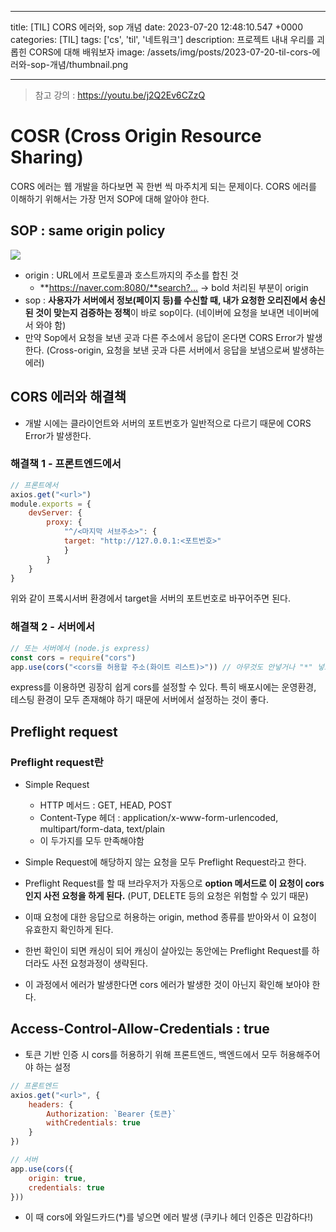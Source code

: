 

---
title: [TIL] CORS 에러와, sop 개념
date: 2023-07-20 12:48:10.547 +0000
categories: [TIL]
tags: ['cs', 'til', '네트워크']
description: 프로젝트 내내 우리를 괴롭힌 CORS에 대해 배워보자
image: /assets/img/posts/2023-07-20-til-cors-에러와-sop-개념/thumbnail.png

---

> 참고 강의 : https://youtu.be/j2Q2Ev6CZzQ

# COSR (Cross Origin Resource Sharing)
CORS 에러는 웹 개발을 하다보면 꼭 한번 씩 마주치게 되는 문제이다.
CORS 에러를 이해하기 위해서는 가장 먼저 SOP에 대해 알아야 한다.

## SOP : same origin policy

![](/assets/img/posts/2023-07-20-til-cors-에러와-sop-개념/img0.png)

- origin : URL에서 프로토콜과 호스트까지의 주소를 합친 것
    - **https://naver.com:8080/**search?… → bold 처리된 부분이 origin
- sop : **사용자가 서버에서 정보(페이지 등)를 수신할 때, 내가 요청한 오리진에서 송신된 것이 맞는지 검증하는 정책**이 바로 sop이다. (네이버에 요청을 보내면 네이버에서 와야 함)
- 만약 Sop에서 요청을 보낸 곳과 다른 주소에서 응답이 온다면 CORS Error가 발생한다. (Cross-origin, 요청을 보낸 곳과 다른 서버에서 응답을 보냄으로써 발생하는 에러)

## CORS 에러와 해결책

- 개발 시에는 클라이언트와 서버의 포트번호가 일반적으로 다르기 때문에 CORS Error가 발생한다. 

### 해결책 1 - 프론트엔드에서

```javascript
// 프론트에서
axios.get("<url>")
module.exports = {
	devServer: {
		proxy: {
			"^/<마지막 서브주소>": {
			target: "http://127.0.0.1:<포트번호>"
			}
		}
	}
}
```

위와 같이 프록시서버 환경에서 target을 서버의 포트번호로 바꾸어주면 된다.

### 해결책 2 - 서버에서
```javascript
// 또는 서버에서 (node.js express)
const cors = require("cors")
app.use(cors("<cors를 허용할 주소(화이트 리스트)>")) // 아무것도 안넣거나 "*" 넣으면 모두 허용
```

express를 이용하면 굉장히 쉽게 cors를 설정할 수 있다.
특히 배포시에는 운영환경, 테스팅 환경이 모두 존재해야 하기 때문에 서버에서 설정하는 것이 좋다.

## Preflight request

### Preflight request란

- Simple Request
    - HTTP 메서드 : GET, HEAD, POST
    - Content-Type 헤더 : application/x-www-form-urlencoded, multipart/form-data, text/plain
    - 이 두가지를 모두 만족해야함
- Simple Request에 해당하지 않는 요청을 모두 Preflight Request라고 한다.


- Preflight Request를 할 때 브라우저가 자동으로 **option 메서드로 이 요청이 cors인지 사전 요청을 하게 된다.** (PUT, DELETE 등의 요청은 위험할 수 있기 때문)
- 이때 요청에 대한 응답으로 허용하는 origin, method 종류를 받아와서 이 요청이 유효한지 확인하게 된다.
- 한번 확인이 되면 캐싱이 되어 캐싱이 살아있는 동안에는 Preflight Request를 하더라도 사전 요청과정이 생략된다.
- 이 과정에서 에러가 발생한다면 cors 에러가 발생한 것이 아닌지 확인해 보아야 한다.

## Access-Control-Allow-Credentials : true

- 토큰 기반 인증 시 cors를 허용하기 위해 프론트엔드, 백엔드에서 모두 허용해주어야 하는 설정

```jsx
// 프론트엔드
axios.get("<url>", {
	headers: {
		Authorization: `Bearer {토큰}`
		withCredentials: true
	}
})

// 서버
app.use(cors({
	origin: true,
	credentials: true
}))
```

- 이 때 cors에 와일드카드(*)를 넣으면 에러 발생 (쿠키나 헤더 인증은 민감하다!)

        